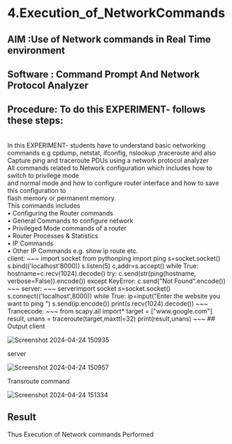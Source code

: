 # 4.Execution_of_NetworkCommands
## AIM :Use of Network commands in Real Time environment
## Software : Command Prompt And Network Protocol Analyzer
## Procedure: To do this EXPERIMENT- follows these steps:
<BR>
In this EXPERIMENT- students have to understand basic networking commands e.g cpdump, netstat, ifconfig, nslookup ,traceroute and also Capture ping and traceroute PDUs using a network protocol analyzer 
<BR>
All commands related to Network configuration which includes how to switch to privilege mode
<BR>
and normal mode and how to configure router interface and how to save this configuration to
<BR>
flash memory or permanent memory.
<BR>
This commands includes
<BR>
• Configuring the Router commands
<BR>
• General Commands to configure network
<BR>
• Privileged Mode commands of a router 
<BR>
• Router Processes & Statistics
<BR>
• IP Commands
<BR>
• Other IP Commands e.g. show ip route etc.
<BR>
client:
~~~
import socket 
from pythonping import ping 
s=socket.socket() 
s.bind(('localhost'8000)) 
s.listen(5) 
c,addr=s.accept() 
while True: 
    hostname=c.recv(1024).decode() 
    try: 
        c.send(str(ping(hostname, verbose=False)).encode()) 
    except KeyError: 
        c.send("Not Found".encode())
~~~
server:
~~~
serverimport socket 
s=socket.socket() 
s.connect(('localhost',8000)) 
while True: 
    ip=input("Enter the website you want to ping ") 
    s.send(ip.encode()) 
    print(s.recv(1024).decode())
~~~
Trancecode:
~~~
from scapy.all import* 
target = ["www.google.com"] 
result, unans = traceroute(target,maxttl=32) 
print(result,unans)
~~~
## Output
client

![Screenshot 2024-04-24 150935](https://github.com/vijayashreeb14/4.Execution_of_NetworkCommends/assets/161238151/fcf8a247-c8e1-4725-bf6b-1256901a509c)

server

![Screenshot 2024-04-24 150957](https://github.com/vijayashreeb14/4.Execution_of_NetworkCommends/assets/161238151/ef7a10dc-103e-449a-b6e7-d4afc46cc831)

Transroute command

![Screenshot 2024-04-24 151334](https://github.com/vijayashreeb14/4.Execution_of_NetworkCommends/assets/161238151/bc9d8e11-6147-4982-ba16-818c615d36bf)

## Result
Thus Execution of Network commands Performed 
